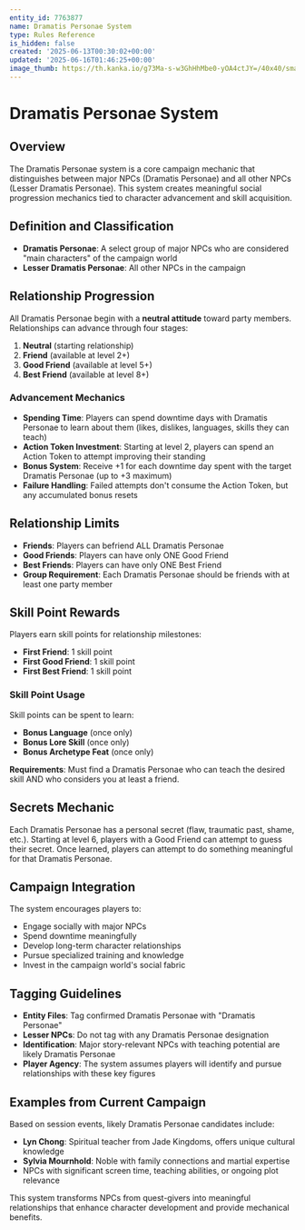 ```yaml
---
entity_id: 7763877
name: Dramatis Personae System
type: Rules Reference
is_hidden: false
created: '2025-06-13T00:30:02+00:00'
updated: '2025-06-16T01:46:25+00:00'
image_thumb: https://th.kanka.io/g73Ma-s-w3GhHhMbe0-yOA4ctJY=/40x40/smart/src/campaigns/322885/9f0da5ac-b391-4aa6-9d30-5dea11cfe639.png
---
```


# Dramatis Personae System

## Overview

The Dramatis Personae system is a core campaign mechanic that distinguishes between major NPCs (Dramatis Personae) and all other NPCs (Lesser Dramatis Personae). This system creates meaningful social progression mechanics tied to character advancement and skill acquisition.

## Definition and Classification

- **Dramatis Personae**: A select group of major NPCs who are considered "main characters" of the campaign world
- **Lesser Dramatis Personae**: All other NPCs in the campaign

## Relationship Progression

All Dramatis Personae begin with a **neutral attitude** toward party members. Relationships can advance through four stages:

1. **Neutral** (starting relationship)
2. **Friend** (available at level 2+)
3. **Good Friend** (available at level 5+)
4. **Best Friend** (available at level 8+)

### Advancement Mechanics

- **Spending Time**: Players can spend downtime days with Dramatis Personae to learn about them (likes, dislikes, languages, skills they can teach)
- **Action Token Investment**: Starting at level 2, players can spend an Action Token to attempt improving their standing
- **Bonus System**: Receive +1 for each downtime day spent with the target Dramatis Personae (up to +3 maximum)
- **Failure Handling**: Failed attempts don't consume the Action Token, but any accumulated bonus resets

## Relationship Limits

- **Friends**: Players can befriend ALL Dramatis Personae
- **Good Friends**: Players can have only ONE Good Friend
- **Best Friends**: Players can have only ONE Best Friend
- **Group Requirement**: Each Dramatis Personae should be friends with at least one party member

## Skill Point Rewards

Players earn skill points for relationship milestones:

- **First Friend**: 1 skill point
- **First Good Friend**: 1 skill point
- **First Best Friend**: 1 skill point

### Skill Point Usage

Skill points can be spent to learn:

- **Bonus Language** (once only)
- **Bonus Lore Skill** (once only)
- **Bonus Archetype Feat** (once only)

**Requirements**: Must find a Dramatis Personae who can teach the desired skill AND who considers you at least a friend.

## Secrets Mechanic

Each Dramatis Personae has a personal secret (flaw, traumatic past, shame, etc.). Starting at level 6, players with a Good Friend can attempt to guess their secret. Once learned, players can attempt to do something meaningful for that Dramatis Personae.

## Campaign Integration

The system encourages players to:

- Engage socially with major NPCs
- Spend downtime meaningfully
- Develop long-term character relationships
- Pursue specialized training and knowledge
- Invest in the campaign world's social fabric

## Tagging Guidelines

- **Entity Files**: Tag confirmed Dramatis Personae with "Dramatis Personae"
- **Lesser NPCs**: Do not tag with any Dramatis Personae designation
- **Identification**: Major story-relevant NPCs with teaching potential are likely Dramatis Personae
- **Player Agency**: The system assumes players will identify and pursue relationships with these key figures

## Examples from Current Campaign

Based on session events, likely Dramatis Personae candidates include:

- **Lyn Chong**: Spiritual teacher from Jade Kingdoms, offers unique cultural knowledge
- **Sylvia Mournhold**: Noble with family connections and martial expertise
- NPCs with significant screen time, teaching abilities, or ongoing plot relevance

This system transforms NPCs from quest-givers into meaningful relationships that enhance character development and provide mechanical benefits.